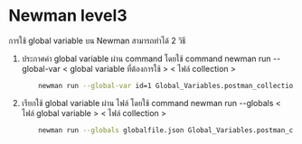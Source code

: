 # Newman level3
การใช้ global variable บน Newman สามารถทำได้ 2 วิธี 
1. ประกาศค่า global variable ผ่าน command โดยใช้ command newman run --global-var < global variable ที่ต้องการใช้ > < ไฟล์ collection  >
    ```sh
        newman run --global-var id=1 Global_Variables.postman_collection.json
    ```    
2. เรียกใช้ global variable ผ่าน ไฟล์ โดยใช้ command newman run --globals < ไฟล์ global variable > < ไฟล์ collection  >
    ```sh
        newman run --globals globalfile.json Global_Variables.postman_collection.json
    ```    